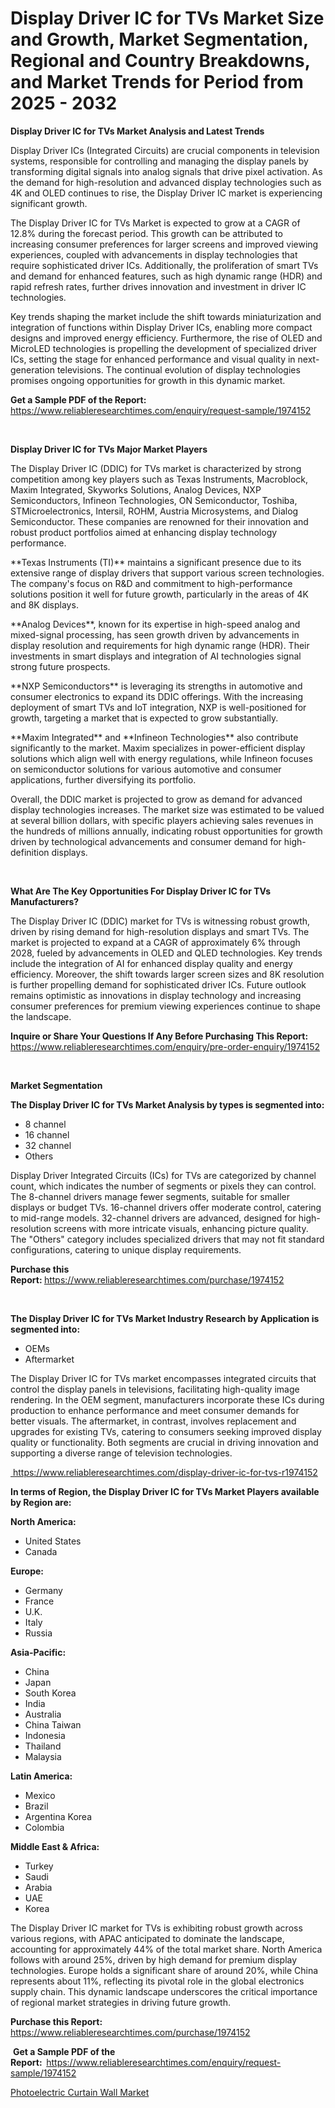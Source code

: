 <p><h1>Display Driver IC for TVs Market Size and Growth, Market Segmentation, Regional and Country Breakdowns, and Market Trends for Period from 2025 -  2032</h1></p><p><strong>Display Driver IC for TVs Market Analysis and Latest Trends</strong></p>
<p><p>Display Driver ICs (Integrated Circuits) are crucial components in television systems, responsible for controlling and managing the display panels by transforming digital signals into analog signals that drive pixel activation. As the demand for high-resolution and advanced display technologies such as 4K and OLED continues to rise, the Display Driver IC market is experiencing significant growth.</p><p>The Display Driver IC for TVs Market is expected to grow at a CAGR of 12.8% during the forecast period. This growth can be attributed to increasing consumer preferences for larger screens and improved viewing experiences, coupled with advancements in display technologies that require sophisticated driver ICs. Additionally, the proliferation of smart TVs and demand for enhanced features, such as high dynamic range (HDR) and rapid refresh rates, further drives innovation and investment in driver IC technologies.</p><p>Key trends shaping the market include the shift towards miniaturization and integration of functions within Display Driver ICs, enabling more compact designs and improved energy efficiency. Furthermore, the rise of OLED and MicroLED technologies is propelling the development of specialized driver ICs, setting the stage for enhanced performance and visual quality in next-generation televisions. The continual evolution of display technologies promises ongoing opportunities for growth in this dynamic market.</p></p>
<p><strong>Get a Sample PDF of the Report:&nbsp;</strong> <a href="https://www.reliableresearchtimes.com/enquiry/request-sample/1974152?utm_campaign=2105&utm_medium=2&utm_source=Github&utm_content=ia&utm_term=13022025&utm_id=display-driver-ic-for-tvs">https://www.reliableresearchtimes.com/enquiry/request-sample/1974152</a></p>
<p>&nbsp;</p>
<p><strong>Display Driver IC for TVs Major Market Players</strong></p>
<p><p>The Display Driver IC (DDIC) for TVs market is characterized by strong competition among key players such as Texas Instruments, Macroblock, Maxim Integrated, Skyworks Solutions, Analog Devices, NXP Semiconductors, Infineon Technologies, ON Semiconductor, Toshiba, STMicroelectronics, Intersil, ROHM, Austria Microsystems, and Dialog Semiconductor. These companies are renowned for their innovation and robust product portfolios aimed at enhancing display technology performance.</p><p>**Texas Instruments (TI)** maintains a significant presence due to its extensive range of display drivers that support various screen technologies. The company's focus on R&D and commitment to high-performance solutions position it well for future growth, particularly in the areas of 4K and 8K displays.</p><p>**Analog Devices**, known for its expertise in high-speed analog and mixed-signal processing, has seen growth driven by advancements in display resolution and requirements for high dynamic range (HDR). Their investments in smart displays and integration of AI technologies signal strong future prospects.</p><p>**NXP Semiconductors** is leveraging its strengths in automotive and consumer electronics to expand its DDIC offerings. With the increasing deployment of smart TVs and IoT integration, NXP is well-positioned for growth, targeting a market that is expected to grow substantially.</p><p>**Maxim Integrated** and **Infineon Technologies** also contribute significantly to the market. Maxim specializes in power-efficient display solutions which align well with energy regulations, while Infineon focuses on semiconductor solutions for various automotive and consumer applications, further diversifying its portfolio.</p><p>Overall, the DDIC market is projected to grow as demand for advanced display technologies increases. The market size was estimated to be valued at several billion dollars, with specific players achieving sales revenues in the hundreds of millions annually, indicating robust opportunities for growth driven by technological advancements and consumer demand for high-definition displays.</p></p>
<p>&nbsp;</p>
<p><strong>What Are The Key Opportunities For Display Driver IC for TVs Manufacturers?</strong></p>
<p><p>The Display Driver IC (DDIC) market for TVs is witnessing robust growth, driven by rising demand for high-resolution displays and smart TVs. The market is projected to expand at a CAGR of approximately 6% through 2028, fueled by advancements in OLED and QLED technologies. Key trends include the integration of AI for enhanced display quality and energy efficiency. Moreover, the shift towards larger screen sizes and 8K resolution is further propelling demand for sophisticated driver ICs. Future outlook remains optimistic as innovations in display technology and increasing consumer preferences for premium viewing experiences continue to shape the landscape.</p></p>
<p><strong>Inquire or Share Your Questions If Any Before Purchasing This Report:</strong> <a href="https://www.reliableresearchtimes.com/enquiry/pre-order-enquiry/1974152?utm_campaign=2105&utm_medium=2&utm_source=Github&utm_content=ia&utm_term=13022025&utm_id=display-driver-ic-for-tvs">https://www.reliableresearchtimes.com/enquiry/pre-order-enquiry/1974152</a></p>
<p>&nbsp;</p>
<p><strong>Market Segmentation</strong></p>
<p><strong>The Display Driver IC for TVs Market Analysis by types is segmented into:</strong></p>
<p><ul><li>8 channel</li><li>16 channel</li><li>32 channel</li><li>Others</li></ul></p>
<p><p>Display Driver Integrated Circuits (ICs) for TVs are categorized by channel count, which indicates the number of segments or pixels they can control. The 8-channel drivers manage fewer segments, suitable for smaller displays or budget TVs. 16-channel drivers offer moderate control, catering to mid-range models. 32-channel drivers are advanced, designed for high-resolution screens with more intricate visuals, enhancing picture quality. The "Others" category includes specialized drivers that may not fit standard configurations, catering to unique display requirements.</p></p>
<p><strong>Purchase this Report:&nbsp;</strong><a href="https://www.reliableresearchtimes.com/purchase/1974152?utm_campaign=2105&utm_medium=2&utm_source=Github&utm_content=ia&utm_term=13022025&utm_id=display-driver-ic-for-tvs">https://www.reliableresearchtimes.com/purchase/1974152</a></p>
<p>&nbsp;</p>
<p><strong>The Display Driver IC for TVs Market Industry Research by Application is segmented into:</strong></p>
<p><ul><li>OEMs</li><li>Aftermarket</li></ul></p>
<p><p>The Display Driver IC for TVs market encompasses integrated circuits that control the display panels in televisions, facilitating high-quality image rendering. In the OEM segment, manufacturers incorporate these ICs during production to enhance performance and meet consumer demands for better visuals. The aftermarket, in contrast, involves replacement and upgrades for existing TVs, catering to consumers seeking improved display quality or functionality. Both segments are crucial in driving innovation and supporting a diverse range of television technologies.</p></p>
<p><a href="https://www.reliableresearchtimes.com/display-driver-ic-for-tvs-r1974152?utm_campaign=2105&utm_medium=2&utm_source=Github&utm_content=ia&utm_term=13022025&utm_id=display-driver-ic-for-tvs">&nbsp;https://www.reliableresearchtimes.com/display-driver-ic-for-tvs-r1974152</a></p>
<p><strong>In terms of Region, the Display Driver IC for TVs Market Players available by Region are:</strong></p>
<p>
    <p> <strong> North America: </strong>
        <ul>
            <li>United States</li>
            <li>Canada</li>
        </ul>
        </p> 
    <p> <strong> Europe: </strong>
        <ul>
            <li>Germany</li>
            <li>France</li>
            <li>U.K.</li>
            <li>Italy</li>
            <li>Russia</li>
        </ul>
        </p> 
    <p> <strong> Asia-Pacific: </strong>
        <ul>
            <li>China</li>
            <li>Japan</li>
            <li>South Korea</li>
            <li>India</li>
            <li>Australia</li>
            <li>China Taiwan</li>
            <li>Indonesia</li>
            <li>Thailand</li>
            <li>Malaysia</li>
        </ul>
        </p> 
    <p> <strong> Latin America: </strong>
        <ul>
            <li>Mexico</li>
            <li>Brazil</li>
            <li>Argentina Korea</li>
            <li>Colombia</li>
        </ul>
        </p> 
    <p> <strong> Middle East & Africa: </strong>
        <ul>
            <li>Turkey</li>
            <li>Saudi</li>
            <li>Arabia</li>
            <li>UAE</li>
            <li>Korea</li>
        </ul>
    </p>
    </p>
<p><p>The Display Driver IC market for TVs is exhibiting robust growth across various regions, with APAC anticipated to dominate the landscape, accounting for approximately 44% of the total market share. North America follows with around 25%, driven by high demand for premium display technologies. Europe holds a significant share of around 20%, while China represents about 11%, reflecting its pivotal role in the global electronics supply chain. This dynamic landscape underscores the critical importance of regional market strategies in driving future growth.</p></p>
<p><strong>Purchase this Report: </strong><a href="https://www.reliableresearchtimes.com/purchase/1974152?utm_campaign=2105&utm_medium=2&utm_source=Github&utm_content=ia&utm_term=13022025&utm_id=display-driver-ic-for-tvs">https://www.reliableresearchtimes.com/purchase/1974152</a></p>
<p>&nbsp;<strong>Get a Sample PDF of the Report:&nbsp;&nbsp;</strong><a href="https://www.reliableresearchtimes.com/enquiry/request-sample/1974152?utm_campaign=2105&utm_medium=2&utm_source=Github&utm_content=ia&utm_term=13022025&utm_id=display-driver-ic-for-tvs">https://www.reliableresearchtimes.com/enquiry/request-sample/1974152</a></p>
<p><strong></strong></p>
<p><p><a href="https://github.com/MariaWashington76/Market-Research-Report-List-1/blob/main/photoelectric-curtain-wall-market.md?utm_campaign=2105&utm_medium=2&utm_source=Github&utm_content=ia&utm_term=13022025&utm_id=display-driver-ic-for-tvs">Photoelectric Curtain Wall Market</a></p></p>
